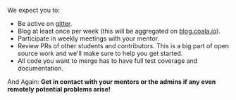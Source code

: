 We expect you to:

* Be active on [gitter](https://coala.io/chat).
* Blog at least once per week (this will be aggregated on
[blog.coala.io](https://blog.coala.io)).
* Participate in weekly meetings with your mentor.
* Review PRs of other students and contributors. This is a big part of open
source work and we'll make sure to help you get started.
* All code you want to merge has to have full test coverage and documentation.

And Again:
__Get in contact with your mentors or the admins if any even remotely
potential problems arise!__
